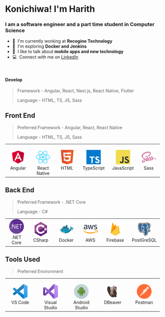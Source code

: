 <h1 align="left" id="macropower-title">Konichiwa! I'm Harith</h1>
<h3 align="left">I am a software engineer and a part time student in Computer Science</h3>

- 🏢 &nbsp;I'm currently working at **Recogine Technology**
- 🌱 &nbsp;I'm exploring **Docker and Jenkins**
- 💬 &nbsp;I like to talk about **mobile apps and new technology**
- 💻 &nbsp;Connect with me on [LinkedIn](https://www.linkedin.com/in/hrithiqball/)

<br>

#### Develop

> Framework - Angular, React, Next.js, React Native, Flutter
>
> Language - HTML, TS, JS, Sass

<h2 align="left" id="macropower-tech">Front End</h2>

> Preferred Framework - Angular, React, React Native
>
> Language - HTML, TS, JS, Sass

<table>
    <tr>
        <td align="center" width="96">
            <a href="#macropower-tech">
                <img
                    src="./img/angular.svg"
                    width="48"
                    height="48"
                    alt="Angular"
                />
            </a>
            <br />
            Angular
        </td>
 	<td align="center" width="96">
            <br />
            <a href="#macropower-tech">
                <img
                    src="./img/react-original.svg"
                    width="48"
                    height="48"
                    alt="React Native"
                />
            </a>
            <br>React</br> Native
        </td>
        <td align="center" width="96">
            <a href="#macropower-tech">
                <img
                    src="./img/html5.svg"
                    width="48"
                    height="48"
                    alt="HTML"
                />
            </a>
            <br />
            HTML
        </td>
        <td align="center" width="96">
            <a href="#macropower-tech">
                <img
                    src="./img/typescript-original.svg"
                    width="48"
                    height="48"
                    alt="TypeScript"
                />
            </a>
            <br />
            TypeScript
        </td>
        <td align="center" width="96">
            <a href="#macropower-tech">
                <img
                    src="./img/javascript-original.svg"
                    width="48"
                    height="48"
                    alt="JavaScript"
                />
            </a>
            <br />
            JavaScript
        </td>
        <td align="center" width="96">
            <a href="#macropower-tech">
                <img
                    src="./img/sass-original.svg"
                    width="48"
                    height="48"
                    alt="Sass"
                />
            </a>
            <br />
            Sass
        </td>
    </tr>
</table>

<h2 align="left" id="macropower-tech">Back End</h2>

> Preferred Framework - .NET Core
>
> Language - C#

<table>
  <tr>
    <td align="center" width="96">
      <a href="#macropower-tech">
        <img src="./img/dotnet.svg" width="48" height="48" alt="DotNET" />
      </a>
      <br>.NET Core
    </td>
    <td align="center" width="96">
      <a href="#macropower-tech">
        <img src="./img/csharp-original.svg" width="48" height="48" alt="CSharp" />
      </a>
      <br>CSharp
    </td>
    <td align="center" width="96">
      <a href="#macropower-tech">
        <img src="./img/docker-original.svg" width="48" height="48" alt="Docker" />
      </a>
      <br>Docker
    </td>
    <td align="center" width="96">
      <a href="#macropower-tech">
        <img src="./img/aws.svg" width="48" height="48" alt="AWS" />
      </a>
      <br>AWS
    </td>
    <td align="center" width="96">
      <a href="#macropower-tech">
        <img src="./img/firebase.svg" width="48" height="48" alt="Firebase" />
      </a>
      <br>Firebase
    </td>
    <td align="center" width="96">
      <a href="#macropower-tech">
        <img src="./img/postgres.svg" width="48" height="48" alt="PostGreSQL" />
      </a>
      <br>PostGreSQL
    </td>
  </tr>
</table>

<h2 align="left" id="macropower-tech">Tools Used</h2>

> Preferred Environment

<table>
    <tr>
        <td align="center" width="96">
            <a href="#macropower-tech">
                <img
                    src="./img/vscode.svg"
                    width="48"
                    height="48"
                    alt="Visual Studio Code"
                />
            </a>
            <br />
            VS Code
        </td>
        <td align="center" width="96">
            <br />
            <a href="#macropower-tech">
                <img
                    src="./img/vstudio.svg"
                    width="48"
                    height="48"
                    alt="Visual Studio"
                />
            </a>
            <br />
            Visual
            <br />
            Studio
        </td>
        <td align="center" width="96">
            <br />
            <a href="#macropower-tech">
                <img
                    src="./img/android.svg"
                    width="48"
                    height="48"
                    alt="Android Studio"
                />
            </a>
            <br />
            Android
            <br />
            Studio
        </td>
        <td align="center" width="96">
            <a href="#macropower-tech">
                <img
                    src="./img/dbeaver2.svg"
                    width="48"
                    height="48"
                    alt="DBeaver"
                />
            </a>
            <br />
            DBeaver
        </td>
        <td align="center" width="96">
            <a href="#macropower-tech">
                <img
                    src="./img/postman.svg"
                    width="48"
                    height="48"
                    alt="Insomnia"
                />
            </a>
            <br />
            Postman
        </td>
    </tr>
</table>
